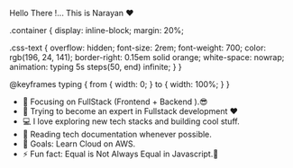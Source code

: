  <div className="container" style={{color: blue}}>
   <p className="css-text">
        Hello There !... This is Narayan &#10084;&#65039;
    </p>
 </div>

 .container {
  display: inline-block;
  margin: 20%;

  .css-text {
    overflow: hidden;
    font-size: 2rem;
    font-weight: 700;
    color: rgb(196, 24, 141);
    border-right: 0.15em solid orange;
    white-space: nowrap;
    animation: typing 5s steps(50, end) infinite;
  }
}

@keyframes typing {
  from {
    width: 0;
  }
  to {
    width: 100%;
  }
}
  
<ul>
  <li>🔭 Focusing on FullStack (Frontend + Backend ).😎</li>
  <li>🌱 Trying to become an expert in Fullstack development ❤</li>
  <li>💻 I love exploring new tech stacks and building cool stuff.</li>
  <li>📰 Reading tech documentation whenever possible.</li>
  <li>🥅 Goals: Learn Cloud on AWS.</li>
  <li>⚡ Fun fact: Equal is Not Always Equal in Javascript.🤣</li>
</ul>
